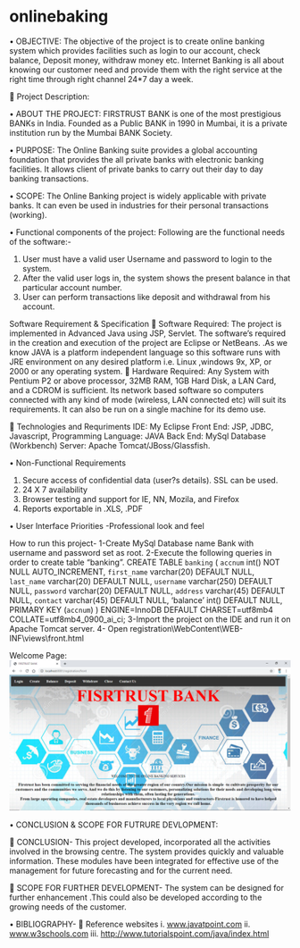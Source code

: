 # onlinebaking
•	OBJECTIVE:
The objective of the project is to create online banking system which provides facilities such as login to our account, check balance, Deposit money, withdraw money etc. Internet Banking is all about knowing our customer need and provide them with the right service at the right time through right channel 24*7 day a week.

	Project Description:

•	ABOUT THE PROJECT:
FIRSTRUST BANK is one of the most prestigious BANKs in India. Founded as a Public BANK in 1990 in Mumbai, it is a private institution run by the Mumbai BANK Society.

•	PURPOSE:
The Online Banking suite provides a global accounting foundation that provides the all private banks with electronic banking facilities. It allows client of private banks to carry out their day to day banking transactions.

•	SCOPE:
The Online Banking project is widely applicable with private banks. It can even be used in industries for their personal transactions (working).


•	Functional components of the project:
Following are the functional needs of the software:-
1. User must have a valid user Username and password to login to the system.
2. After the valid user logs in, the system shows the present balance in that particular account number.
3. User  can perform transactions like deposit and withdrawal from his account.

Software Requirement & Specification
	Software Required:
The project is implemented in Advanced Java using JSP, Servlet. The software’s required in the creation and execution of the project are  Eclipse or NetBeans. .As we know JAVA is a platform independent language so this software runs with JRE environment on any desired platform i.e. Linux ,windows 9x, XP, or 2000 or any operating system.
	Hardware Required:
Any System with Pentium P2 or above processor, 32MB RAM, 1GB Hard Disk, a LAN Card, and a CDROM is sufficient. Its network based software so computers connected with any kind of mode (wireless, LAN connected etc) will suit its requirements. It can also be run on a single machine for its demo use.

	Technologies and Requriments
IDE: My Eclipse
Front End:  JSP, JDBC, Javascript, 
Programming Language:   JAVA
Back End:  MySql Database (Workbench)
Server: Apache Tomcat/JBoss/Glassfish.

•	Non-Functional Requirements
1.	Secure access of confidential data (user?s details). SSL can be used.
2.	24 X 7 availability
3.	Browser testing and support for IE, NN, Mozila, and Firefox
4.	Reports exportable in .XLS, .PDF 

•	User Interface Priorities -Professional look and feel

How to run this project-
1-Create MySql Database name Bank with username and password set as root.
2-Execute the following queries in order to create table “banking”.
CREATE TABLE `banking` (
   `accnum` int() NOT NULL AUTO_INCREMENT,
   `first_name` varchar(20) DEFAULT NULL,
   `last_name` varchar(20) DEFAULT NULL,
   `username` varchar(250) DEFAULT NULL,
   `password` varchar(20) DEFAULT NULL,
   `address` varchar(45) DEFAULT NULL,
   `contact` varchar(45) DEFAULT NULL,
    ‘balance’ int() DEFAULT NULL,
   PRIMARY KEY (`accnum`)
) ENGINE=InnoDB DEFAULT CHARSET=utf8mb4 COLLATE=utf8mb4_0900_ai_ci;
3-Import the project on the IDE and run it on Apache Tomcat server.
4- Open registration\WebContent\WEB-INF\views\front.html

Welcome Page:
![](ssimg/1.PNG)


•	CONCLUSION & SCOPE FOR FUTRURE DEVLOPMENT:

	CONCLUSION-
This project developed, incorporated all the activities involved in the browsing centre. The system provides quickly and valuable information. These modules have been integrated for effective use of the management for future forecasting and for the current need.

	SCOPE FOR FURTHER DEVELOPMENT-
The system can be designed for further enhancement .This could also be developed according to the growing needs of the customer.


•	BIBLIOGRAPHY-
	Reference websites
i.	www.javatpoint.com
ii.	www.w3schools.com
iii.	http://www.tutorialspoint.com/java/index.html



